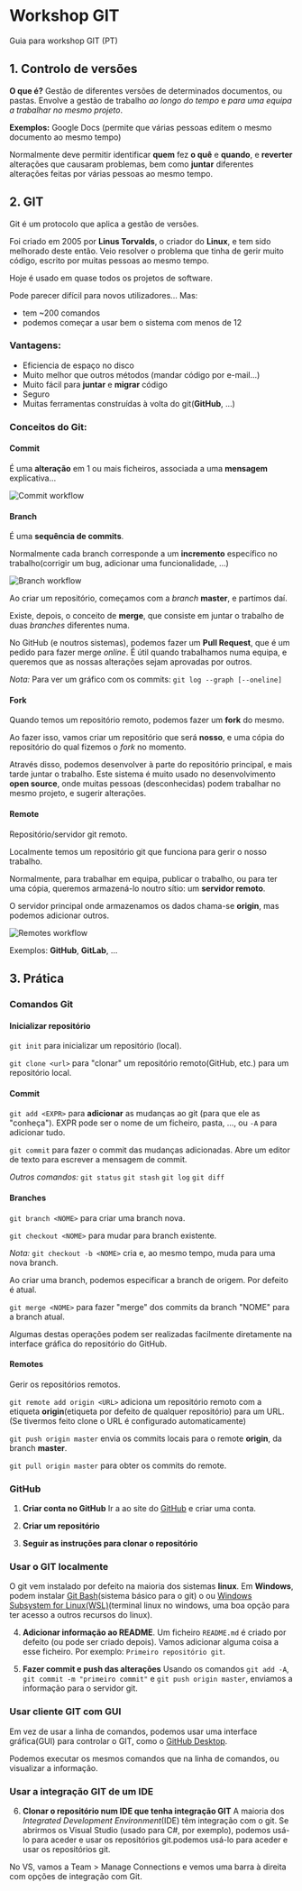 # Workshop GIT

Guia para workshop GIT (PT)

## 1. Controlo de versões

**O que é?** Gestão de diferentes versões de determinados documentos, ou pastas. Envolve a gestão de trabalho *ao longo do tempo* e *para uma equipa a trabalhar no mesmo projeto*.

**Exemplos:** Google Docs (permite que várias pessoas editem o mesmo documento ao mesmo tempo)

Normalmente deve permitir identificar **quem** fez **o quê** e **quando**, e **reverter** alterações que causaram problemas, bem como **juntar** diferentes alterações feitas por várias pessoas ao mesmo tempo.

## 2. GIT

Git é um protocolo que aplica a gestão de versões.

Foi criado em 2005 por **Linus Torvalds**, o criador do **Linux**, e tem sido melhorado deste então. Veio resolver o problema que tinha de gerir muito código, escrito por muitas pessoas ao mesmo tempo.

Hoje é usado em quase todos os projetos de software.

Pode parecer difícil para novos utilizadores... Mas:
* tem ~200 comandos
* podemos começar a usar bem o sistema com menos de 12

### Vantagens:
* Eficiencia de espaço no disco
* Muito melhor que outros métodos (mandar código por e-mail...)
* Muito fácil para **juntar** e **migrar** código
* Seguro
* Muitas ferramentas construídas à volta do git(**GitHub**, ...)

### Conceitos do Git:

#### Commit

É uma **alteração** em 1 ou mais ficheiros, associada a uma **mensagem** explicativa...

![Commit workflow](https://github.com/joao-p-marques/workshop_git_PT/raw/master/images/commit.png "Commit workflow")

#### Branch

É uma **sequência de commits**.

Normalmente cada branch corresponde a um **incremento** específico no trabalho(corrigir um bug, adicionar uma funcionalidade, ...)

![Branch workflow](https://github.com/joao-p-marques/workshop_git_PT/raw/master/images/branches.png "Branch workflow")

Ao criar um repositório, começamos com a *branch* **master**, e partimos daí.

Existe, depois, o conceito de **merge**, que consiste em juntar o trabalho de duas *branches* diferentes numa.

No GitHub (e noutros sistemas), podemos fazer um **Pull Request**, que é um pedido para fazer merge *online*. É útil quando trabalhamos numa equipa, e queremos que as nossas alterações sejam aprovadas por outros.

*Nota:*
Para ver um gráfico com os commits: `git log --graph [--oneline]`

#### Fork

Quando temos um repositório remoto, podemos fazer um **fork** do mesmo.

Ao fazer isso, vamos criar um repositório que será **nosso**, e uma cópia do repositório do qual fizemos o *fork* no momento.

Através disso, podemos desenvolver à parte do repositório principal, e mais tarde juntar o trabalho. Este sistema é muito usado no desenvolvimento **open source**, onde muitas pessoas (desconhecidas) podem trabalhar no mesmo projeto, e sugerir alterações.

#### Remote

Repositório/servidor git remoto.

Localmente temos um repositório git que funciona para gerir o nosso trabalho.

Normalmente, para trabalhar em equipa, publicar o trabalho, ou para ter uma cópia, queremos armazená-lo noutro sítio: um **servidor remoto**.

O servidor principal onde armazenamos os dados chama-se **origin**, mas podemos adicionar outros.

![Remotes workflow](https://github.com/joao-p-marques/workshop_git_PT/raw/master/images/remotes.png "Remotes workflow")

Exemplos: **GitHub**, **GitLab**, ...

## 3. Prática

### Comandos Git

#### Inicializar repositório

`git init` para inicializar um repositório (local).

`git clone <url>` para "clonar" um repositório remoto(GitHub, etc.) para um repositório local.

#### Commit

`git add <EXPR>` para **adicionar** as mudanças ao git (para que ele as "conheça").
EXPR pode ser o nome de um ficheiro, pasta, ..., ou `-A` para adicionar tudo.

`git commit` para fazer o commit das mudanças adicionadas. Abre um editor de texto para escrever a mensagem de commit.

*Outros comandos:*
`git status`
`git stash`
`git log`
`git diff`

#### Branches

`git branch <NOME>` para criar uma branch nova. 

`git checkout <NOME>` para mudar para branch existente.

*Nota:*
`git checkout -b <NOME>` cria e, ao mesmo tempo, muda para uma nova branch.

Ao criar uma branch, podemos especificar a branch de origem. Por defeito é atual.

`git merge <NOME>` para fazer "merge" dos commits da branch "NOME" para a branch atual.

Algumas destas operações podem ser realizadas facilmente diretamente na interface gráfica do repositório do GitHub.

#### Remotes

Gerir os repositórios remotos.

`git remote add origin <URL>` adiciona um repositório remoto com a etiqueta **origin**(etiqueta por defeito de qualquer repositório) para um URL. (Se tivermos feito clone o URL é configurado automaticamente)

`git push origin master` envia os commits locais para o remote **origin**, da branch **master**.

`git pull origin master` para obter os commits do remote.

### GitHub

1. **Criar conta no GitHub**
Ir a ao site do [GitHub](https://github.com/) e criar uma conta.

2. **Criar um repositório**

3. **Seguir as instruções para clonar o repositório**

### Usar o GIT localmente

O git vem instalado por defeito na maioria dos sistemas **linux**.
Em **Windows**, podem instalar [Git Bash](https://git-scm.com/downloads)(sistema básico para o git) o ou [Windows Subsystem for Linux(WSL)](https://docs.microsoft.com/en-us/windows/wsl/install-win10)(terminal linux no windows, uma boa opção para ter acesso a outros recursos do linux).

4. **Adicionar informação ao README**.
Um ficheiro `README.md` é criado por defeito (ou pode ser criado depois). Vamos adicionar alguma coisa a esse ficheiro. Por exemplo: `Primeiro repositório git`.

5. **Fazer commit e push das alterações**
Usando os comandos `git add -A`, `git commit -m "primeiro commit"` e `git push origin master`, enviamos a informação para o servidor git.

### Usar cliente GIT com GUI

Em vez de usar a linha de comandos, podemos usar uma interface gráfica(GUI) para controlar o GIT, como o [GitHub Desktop](https://desktop.github.com/).

Podemos executar os mesmos comandos que na linha de comandos, ou visualizar a informação.

### Usar a integração GIT de um IDE

6. **Clonar o repositório num IDE que tenha integração GIT**
A maioria dos *Integrated Development Environment*(IDE) têm integração com o git. Se abrirmos os Visual Studio (usado para C#, por exemplo), podemos usá-lo para aceder e usar os repositórios git.podemos usá-lo para aceder e usar os repositórios git.

No VS, vamos a Team > Manage Connections e vemos uma barra à direita com opções de integração com Git.
